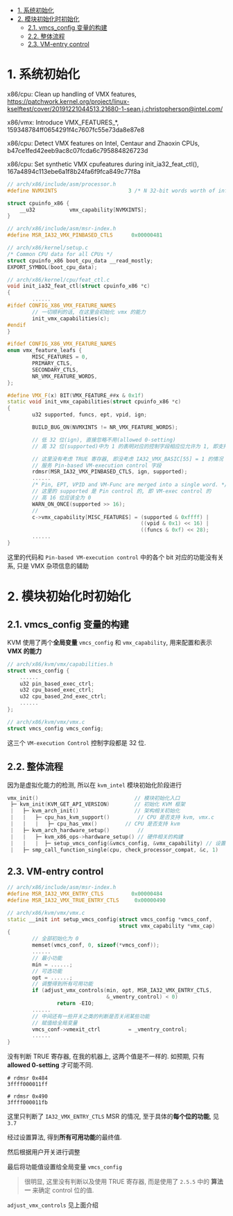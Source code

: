 
<!-- @import "[TOC]" {cmd="toc" depthFrom=1 depthTo=6 orderedList=false} -->

<!-- code_chunk_output -->

- [1. 系统初始化](#1-系统初始化)
- [2. 模块初始化时初始化](#2-模块初始化时初始化)
  - [2.1. vmcs_config 变量的构建](#21-vmcs_config-变量的构建)
  - [2.2. 整体流程](#22-整体流程)
  - [2.3. VM-entry control](#23-vm-entry-control)

<!-- /code_chunk_output -->

# 1. 系统初始化

x86/cpu: Clean up handling of VMX features, https://patchwork.kernel.org/project/linux-kselftest/cover/20191221044513.21680-1-sean.j.christopherson@intel.com/

x86/vmx: Introduce VMX_FEATURES_*, 159348784ff0654291f4c7607fc55e73da8e87e8

x86/cpu: Detect VMX features on Intel, Centaur and Zhaoxin CPUs, b47ce1fed42eeb9ac8c07fcda6c795884826723d

x86/cpu: Set synthetic VMX cpufeatures during init_ia32_feat_ctl(), 167a4894c113ebe6a1f8b24fa6f9fca849c77f8a

```cpp
// arch/x86/include/asm/processor.h
#define NVMXINTS                       3 /* N 32-bit words worth of info */

struct cpuinfo_x86 {
    __u32           vmx_capability[NVMXINTS];
}

// arch/x86/include/asm/msr-index.h
#define MSR_IA32_VMX_PINBASED_CTLS      0x00000481

// arch/x86/kernel/setup.c
/* Common CPU data for all CPUs */
struct cpuinfo_x86 boot_cpu_data __read_mostly;
EXPORT_SYMBOL(boot_cpu_data);

// arch/x86/kernel/cpu/feat_ctl.c
void init_ia32_feat_ctl(struct cpuinfo_x86 *c)
{
        ......
#ifdef CONFIG_X86_VMX_FEATURE_NAMES
        // 一切顺利的话, 在这里会初始化 vmx 的能力
        init_vmx_capabilities(c);
#endif
}

#ifdef CONFIG_X86_VMX_FEATURE_NAMES
enum vmx_feature_leafs {
        MISC_FEATURES = 0,
        PRIMARY_CTLS,
        SECONDARY_CTLS,
        NR_VMX_FEATURE_WORDS,
};

#define VMX_F(x) BIT(VMX_FEATURE_##x & 0x1f)
static void init_vmx_capabilities(struct cpuinfo_x86 *c)
{
        u32 supported, funcs, ept, vpid, ign;

        BUILD_BUG_ON(NVMXINTS != NR_VMX_FEATURE_WORDS);

        // 低 32 位(ign), 直接忽略不用(allowed 0-setting)
        // 高 32 位(supported)中为 1 的表明对应的控制字段相应位允许为 1, 即支持某个特性

        // 这里没有考虑 TRUE 寄存器, 即没考虑 IA32_VMX_BASIC[55] = 1 的情况
        // 服务 Pin-based VM-execution control 字段
        rdmsr(MSR_IA32_VMX_PINBASED_CTLS, ign, supported);
        ......
        /* Pin, EPT, VPID and VM-Func are merged into a single word. */
        // 这里的 supported 是 Pin control 的, 即 VM-exec control 的
        // 高 16 位应该全为 0
        WARN_ON_ONCE(supported >> 16);
        //
        c->vmx_capability[MISC_FEATURES] = (supported & 0xffff) |
                                           ((vpid & 0x1) << 16) |
                                           ((funcs & 0xf) << 28);
        ......
}
```

这里的代码和 `Pin-based VM-execution control` 中的各个 bit 对应的功能没有关系, 只是 VMX 杂项信息的辅助

# 2. 模块初始化时初始化

## 2.1. vmcs_config 变量的构建

KVM 使用了两个**全局变量** `vmcs_config` 和 `vmx_capability`, 用来配置和表示**VMX 的能力**

```cpp
// arch/x86/kvm/vmx/capabilities.h
struct vmcs_config {
    ......
    u32 pin_based_exec_ctrl;
    u32 cpu_based_exec_ctrl;
    u32 cpu_based_2nd_exec_ctrl;
    ......
};

// arch/x86/kvm/vmx/vmx.c
struct vmcs_config vmcs_config;
```

这三个 `VM-execution Control` 控制字段都是 32 位.

## 2.2. 整体流程

因为是虚拟化能力的检测, 所以在 `kvm_intel` 模块初始化阶段进行

```cpp
vmx_init()                               // 模块初始化入口
 ├─ kvm_init(KVM_GET_API_VERSION)        // 初始化 KVM 框架
 |   ├─ kvm_arch_init()                  // 架构相关初始化
 |   |   ├─ cpu_has_kvm_support()         // CPU 是否支持 kvm, vmx.c
 |   |   |   ├─ cpu_has_vmx()         // CPU 是否支持 kvm
 |   ├─ kvm_arch_hardware_setup()         //
 |   |   ├─ kvm_x86_ops->hardware_setup() // 硬件相关的构建
 |   |   |  ├─ setup_vmcs_config(&vmcs_config, &vmx_capability) // 设置了全局变量 vmcs_config 和 vmx_capability
 |   ├─ smp_call_function_single(cpu, check_processor_compat, &c, 1)       // 对每个 online cpu 进行兼容性检查
```

## 2.3. VM-entry control

```cpp
// arch/x86/include/asm/msr-index.h
#define MSR_IA32_VMX_ENTRY_CTLS         0x00000484
#define MSR_IA32_VMX_TRUE_ENTRY_CTLS     0x00000490

// arch/x86/kvm/vmx/vmx.c
static __init int setup_vmcs_config(struct vmcs_config *vmcs_conf,
                                    struct vmx_capability *vmx_cap)
{
        // 全部初始化为 0
        memset(vmcs_conf, 0, sizeof(*vmcs_conf));
        ......
        // 最小功能
        min = ......;
        // 可选功能
        opt = ......;
        // 调整得到所有可用功能
        if (adjust_vmx_controls(min, opt, MSR_IA32_VMX_ENTRY_CTLS,
                                &_vmentry_control) < 0)
                return -EIO;
        ......
        // 中间还有一些开关之类的判断是否关闭某些功能
        // 赋值给全局变量
        vmcs_conf->vmexit_ctrl         = _vmentry_control;
        ......
}
```
没有判断 TRUE 寄存器, 在我的机器上, 这两个值是不一样的. 如预期, 只有 **allowed 0-setting** 才可能不同.

```
# rdmsr 0x484
3ffff000011ff

# rdmsr 0x490
3ffff000011fb
```

这里只判断了 `IA32_VMX_ENTRY_CTLS` MSR 的情况, 至于具体的**每个位的功能**, 见 `3.7`

经过设置算法, 得到**所有可用功能**的最终值.

然后根据用户开关进行调整

最后将功能值设置给全局变量 `vmcs_config`

> 很明显, 这里没有判断以及使用 TRUE 寄存器, 而是使用了 `2.5.5` 中的 **算法一** 来确定 control 位的值.

`adjust_vmx_controls` 见上面介绍
